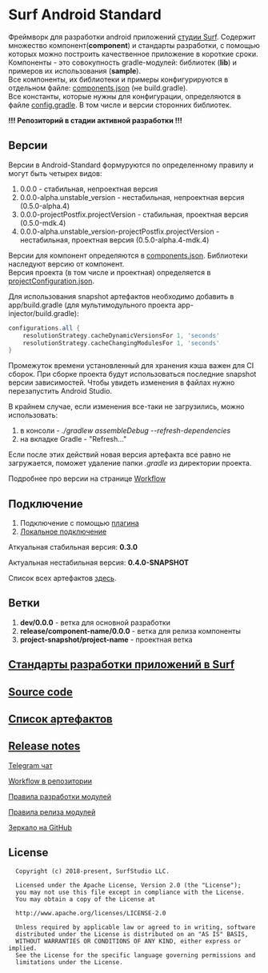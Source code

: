 # Surf Android Standard

Фреймворк для разработки android приложений [студии Surf](http://www.surfstudio.ru/). Содержит множество компонент(**component**) и стандарты разработки, с помощью которых можно построить качественное приложение в короткие сроки.  
Компоненты - это совокупность gradle-модулей: библиотек (**lib**) и примеров их использования (**sample**).  
Все компоненты, их библиотеки и примеры конфигурируются в отдельном файле: [components.json](https://bitbucket.org/surfstudio/android-standard/src/98f32ea6fb290266013ea996d9b67787eb65abbd/buildSrc/components.json) (не build.gradle).  
Все константы, которые нужны для конфигурации, определяются в файле [config.gradle](https://bitbucket.org/surfstudio/android-standard/src/98f32ea6fb290266013ea996d9b67787eb65abbd/buildSrc/config.gradle). В том числе и версии сторонних библиотек. 

**!!! Репозиторий в стадии активной разработки !!!**

## Версии
Версии в Android-Standard формуруются по определенному правилу и могут быть четырех видов:
1. 0.0.0 - стабильная, непроектная версия 
2. 0.0.0-alpha.unstable_version - нестабильная, непроектная версия (0.5.0-alpha.4) 
3. 0.0.0-projectPostfix.projectVersion - стабильная, проектная версия (0.5.0-mdk.4) 
4. 0.0.0-alpha.unstable_version-projectPostfix.projectVersion - нестабильная, проектная версия (0.5.0-alpha.4-mdk.4)

Версии для компонент определяются в [components.json](https://bitbucket.org/surfstudio/android-standard/src/98f32ea6fb290266013ea996d9b67787eb65abbd/buildSrc/components.json). Библиотеки наследуют версию от компонент.  
Версия проекта (в том числе и проектная) определяется в [projectConfiguration.json](https://bitbucket.org/surfstudio/android-standard/src/ab87de178c1a1c63bde197c0aabcc3aa64a8b818/buildSrc/projectConfiguration.json).

Для использования snapshot артефактов необходимо добавить в  app/build.gradle (для мультимодульного проекта app-injector/build.gradle):

```groovy
configurations.all {
    resolutionStrategy.cacheDynamicVersionsFor 1, 'seconds'
    resolutionStrategy.cacheChangingModulesFor 1, 'seconds'
}
```
Промежуток времени установленный для хранения кэша важен для CI сборок. 
При сборке проекта будут использоваться последние snapshot версии зависимостей. Чтобы увидеть изменения в файлах нужно перезапустить Android Studio.

В крайнем случае, если изменения все-таки не загрузились, можно использовать:

1. в консоли - *./gradlew assembleDebug --refresh-dependencies*
1. на вкладке Gradle - "Refresh..."

Если после этих действий новая версия артефакта все равно не загружается, поможет удаление папки *.gradle* из директории проекта.

Подробнее про версии на странице [Workflow](https://bitbucket.org/surfstudio/android-standard/wiki/Workflow)
## Подключение

1. Подключение с помощью [плагина](https://bitbucket.org/surfstudio/android-standard/src/98f32ea6fb290266013ea996d9b67787eb65abbd/android-standard-version-plugin/README.md)  
2. [Локальное подключение](https://bitbucket.org/surfstudio/android-standard/src/ab87de178c1a1c63bde197c0aabcc3aa64a8b818/template/android-standard/README.md)

Аткуальная стабильная версия: **0.3.0**

Актуальная нестабильная версия: **0.4.0-SNAPSHOT**

Список всех артефактов [здесь](https://bitbucket.org/surfstudio/android-standard/wiki/Modules). 

## Ветки

1. **dev/0.0.0** - ветка для основной разработки 
2. **release/component-name/0.0.0** - ветка для релиза компоненты 
2. **project-snapshot/project-name** - проектная ветка 

## **[Стандарты разработки приложений в Surf](https://bitbucket.org/surfstudio/android-standard/src/master/docs/main.md)**

## **[Source code](https://bitbucket.org/surfstudio/android-standard/src)**

## **[Список артефактов](https://bitbucket.org/surfstudio/android-standard/wiki/Modules)**

## **[Release notes](https://bitbucket.org/surfstudio/android-standard/src/master/RELEASE_NOTES.md)**

[Telegram чат](https://t.me/surf_android)

[Workflow в репозитории](https://bitbucket.org/surfstudio/android-standard/wiki/Workflow)

[Правила разработки модулей](https://bitbucket.org/surfstudio/android-standard/wiki/Rules)

[Правила релиза модулей](https://bitbucket.org/surfstudio/android-standard/wiki/ReleaseRules)

[Зеркало на GitHub](https://github.com/surfstudio/SurfAndroidStandard)

## **License**
```
  Copyright (c) 2018-present, SurfStudio LLC.

  Licensed under the Apache License, Version 2.0 (the "License");
  you may not use this file except in compliance with the License.
  You may obtain a copy of the License at

  http://www.apache.org/licenses/LICENSE-2.0

  Unless required by applicable law or agreed to in writing, software
  distributed under the License is distributed on an "AS IS" BASIS,
  WITHOUT WARRANTIES OR CONDITIONS OF ANY KIND, either express or implied.
  See the License for the specific language governing permissions and
  limitations under the License.
```